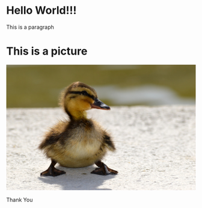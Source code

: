 <h1>Hello World!!!</h1>
<p>This is a paragraph</p>
<h1>This is a picture</h1>
<img src="Baby-Duck.jpg"></img>

<p>Thank You</p>

